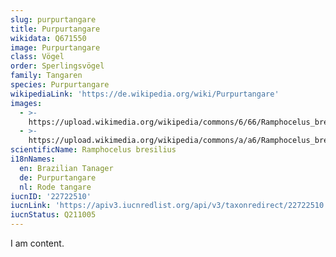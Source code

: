 ```yaml
---
slug: purpurtangare
title: Purpurtangare
wikidata: Q671550
image: Purpurtangare
class: Vögel
order: Sperlingsvögel
family: Tangaren
species: Purpurtangare
wikipediaLink: 'https://de.wikipedia.org/wiki/Purpurtangare'
images:
  - >-
    https://upload.wikimedia.org/wikipedia/commons/6/66/Ramphocelus_bresilius_-Sao_Paulo_Bagre,_Cananeia,_Sao_Paulo,_Brasil_-male-8.jpg
  - >-
    https://upload.wikimedia.org/wikipedia/commons/a/a6/Ramphocelus_bresilius_-Registro,_Sao_Paulo,_Brazil_-female-8.jpg
scientificName: Ramphocelus bresilius
i18nNames:
  en: Brazilian Tanager
  de: Purpurtangare
  nl: Rode tangare
iucnID: '22722510'
iucnLink: 'https://apiv3.iucnredlist.org/api/v3/taxonredirect/22722510'
iucnStatus: Q211005
---
```


I am content.

